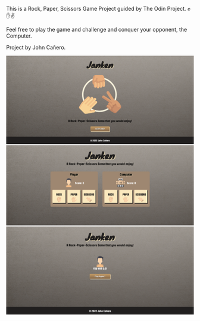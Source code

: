 This is a Rock, Paper, Scissors Game Project guided by The Odin Project. ✊✋✌

Feel free to play the game and challenge and conquer your opponent, the Computer. 

Project by John Cañero. 

<img src= "images/desktopViewRockPaperScissors.png" alt="desktopView - Homepage.png">

<img src= "images/desktopViewRockPaperScissors2.png" alt="desktopView - GameProject.png">

<img src= "images/desktopViewRockPaperScissors3.png" alt="desktopView - Results.png">